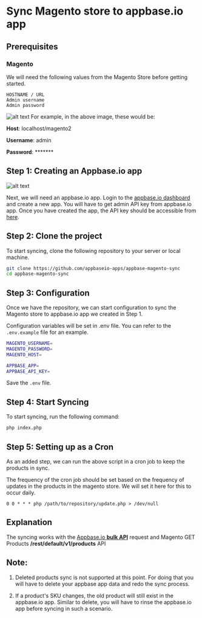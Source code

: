 # Sync Magento store to appbase.io app

## Prerequisites
### Magento

We will need the following values from the Magento Store before getting started.

```plaintext
HOSTNAME / URL
Admin username
Admin password
```

![alt text](https://i.imgur.com/prAOP1R.png "Magento2 login screen.")
For example, in the above image, these would be:

**Host**: localhost/magento2

**Username**: admin

**Password**: \*\*\*\*\*\*\*

## Step 1: Creating an Appbase.io app
![alt text](https://i.imgur.com/r6hWKAG.gif "Creating new appbase app")

Next, we will need an appbase.io app. Login to the [appbase.io dashboard](https://dashboard.appbase.io) and create a new app. You will have to get admin API key from appbase.io app. Once you have created the app, the API key should be accessible from [here](https://dashboard.appbase.io/credentials).

## Step 2: Clone the project

To start syncing, clone the following repository to your server or local machine.

```bash
git clone https://github.com/appbaseio-apps/appbase-magento-sync
cd appbase-magento-sync
```

## Step 3: Configuration

Once we have the repository, we can start configuration to sync the Magento store to appbase.io app we created in Step 1.

Configuration variables will be set in .env file. You can refer to the `.env.example` file for an example.

```bash
MAGENTO_USERNAME=
MAGENTO_PASSWORD=
MAGENTO_HOST=

APPBASE_APP=
APPBASE_API_KEY=
```

Save the `.env` file.

## Step 4: Start Syncing

To start syncing, run the following command:

```bash
php index.php
```

## Step 5: Setting up as a Cron

As an added step, we can run the above script in a cron job to keep the products in sync.

The frequency of the cron job should be set based on the frequency of updates in the products in the magento store. We will set it here for this to occur daily.


`0 0 * * * php /path/to/repository/update.php > /dev/null`

## Explanation

The syncing works with the [Appbase.io **bulk API**](https://rest.appbase.io/#1162c8a2-733f-aee0-1c57-63fc3979feeb) request and Magento GET Products **\/rest\/default\/v1\/products** API

## Note:

1. Deleted products sync is not supported at this point. For doing that you will have to delete your appbase app data and redo the sync process.

2. If a product's SKU changes, the old product will still exist in the appbase.io app. Similar to delete, you will have to rinse the appbase.io app before syncing in such a scenario.
